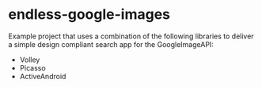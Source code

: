 endless-google-images
=====================

Example project that uses a combination of the following libraries to
deliver a simple design compliant search app for the
GoogleImageAPI:

  - Volley
  - Picasso
  - ActiveAndroid
